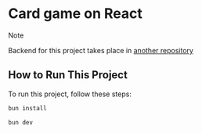 # Card game on React

> [!NOTE]  
> Backend for this project takes place in [another repository](https://github.com/bondarenkoilya1/card-game-server)

## How to Run This Project

To run this project, follow these steps:

```bash
bun install
```

```bash
bun dev
```
